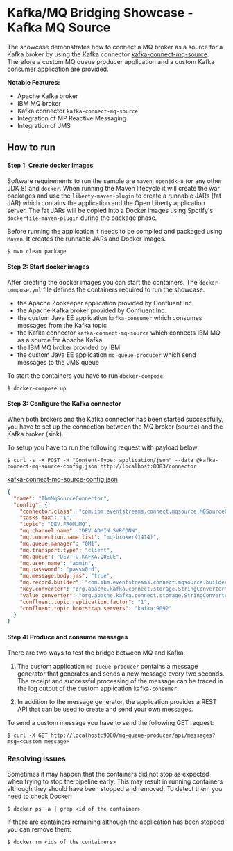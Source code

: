 # Kafka/MQ Bridging Showcase - Kafka MQ Source

The showcase demonstrates how to connect a MQ broker as a source for a Kafka broker by using the Kafka connector 
[kafka-connect-mq-source](https://github.com/ibm-messaging/kafka-connect-mq-source). Therefore a custom MQ queue producer application and a 
custom Kafka consumer application are provided.

**Notable Features:**
* Apache Kafka broker
* IBM MQ broker
* Kafka connector `kafka-connect-mq-source` 
* Integration of MP Reactive Messaging 
* Integration of JMS 

## How to run

#### Step 1: Create docker images 

Software requirements to run the sample are `maven`, `openjdk-8` (or any other JDK 8) and `docker`. 
When running the Maven lifecycle it will create the war packages and use the `liberty-maven-plugin` to create a runnable JARs (fat JAR) 
which contains the application and the Open Liberty application server. The fat JARs will be copied into a Docker images using Spotify's 
`dockerfile-maven-plugin` during the package phase.

Before running the application it needs to be compiled and packaged using `Maven`. It creates the runnable JARs and Docker images.

```shell script
$ mvn clean package
```

#### Step 2: Start docker images

After creating the docker images you can start the containers. The `docker-compose.yml` file defines the containers required to run the 
showcase.  

* the Apache Zookeeper application provided by Confluent Inc.
* the Apache Kafka broker provided by Confluent Inc.
* the custom Java EE application `kafka-consumer` which consumes messages from the Kafka topic
* the Kafka connector `kafka-connect-mq-source` which connects IBM MQ as a source for Apache Kafka 
* the IBM MQ broker provided by IBM
* the custom Java EE application `mq-queue-producer` which send messages to the JMS queue

To start the containers you have to run `docker-compose`:

```shell script
$ docker-compose up
```

#### Step 3: Configure the Kafka connector

When both brokers and the Kafka connector has been started successfully, you have to set up the connection between the MQ broker (source)
and the Kafka broker (sink). 

To setup you have to run the following request with payload below:
```shell script
$ curl -s -X POST -H "Content-Type: application/json" --data @kafka-connect-mq-source-config.json http://localhost:8083/connector
```

[kafka-connect-mq-source-config.json](kafka-connect-mq-source-config.json)
```json
{
  "name": "IbmMqSourceConnector",
  "config": {
    "connector.class": "com.ibm.eventstreams.connect.mqsource.MQSourceConnector",
    "tasks.max": "1",
    "topic": "DEV.FROM.MQ",
    "mq.channel.name": "DEV.ADMIN.SVRCONN",
    "mq.connection.name.list": "mq-broker(1414)",
    "mq.queue.manager": "QM1",
    "mq.transport.type": "client",
    "mq.queue": "DEV.TO.KAFKA.QUEUE",
    "mq.user.name": "admin",
    "mq.password": "passw0rd",
    "mq.message.body.jms": "true",
    "mq.record.builder": "com.ibm.eventstreams.connect.mqsource.builders.DefaultRecordBuilder",
    "key.converter": "org.apache.kafka.connect.storage.StringConverter",
    "value.converter": "org.apache.kafka.connect.storage.StringConverter",
    "confluent.topic.replication.factor": "1",
    "confluent.topic.bootstrap.servers": "kafka:9092"
  }
}
``` 

#### Step 4: Produce and consume messages

There are two ways to test the bridge between MQ and Kafka. 

1) The custom application `mq-queue-producer` contains a message generator that generates and sends a new message every two seconds. The 
receipt and successful processing of the message can be traced in the log output of the custom application `kafka-consumer`.

2) In addition to the message generator, the application provides a REST API that can be used to create and send your own messages. 

To send a custom message you have to send the following GET request:

```shell script
$ curl -X GET http://localhost:9080/mq-queue-producer/api/messages?msg=<custom message>
```


### Resolving issues

Sometimes it may happen that the containers did not stop as expected when trying to stop the pipeline early. This may
result in running containers although they should have been stopped and removed. To detect them you need to check
Docker:

```shell script
$ docker ps -a | grep <id of the container>
```

If there are containers remaining although the application has been stopped you can remove them:

```shell script
$ docker rm <ids of the containers>
```
